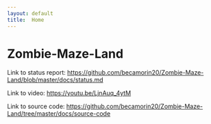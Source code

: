 ```yaml
---
layout: default
title:  Home
---
```


# Zombie-Maze-Land

Link to status report: https://github.com/becamorin20/Zombie-Maze-Land/blob/master/docs/status.md

Link to video: https://youtu.be/LjnAuq_4ytM

Link to source code: https://github.com/becamorin20/Zombie-Maze-Land/tree/master/docs/source-code


